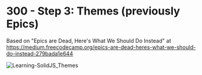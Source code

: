 # 300 - Step 3: Themes (previously Epics)

Based on "Epics are Dead, Here's What We Should Do Instead" at https://medium.freecodecamp.org/epics-are-dead-heres-what-we-should-do-instead-279bada1e644

![Learning-SolidJS_Themes](https://github.com/vanHeemstraSystems/learning-solidjs/assets/1499433/ca7c4680-4ef4-4b14-871a-b750ca1fe7be)

